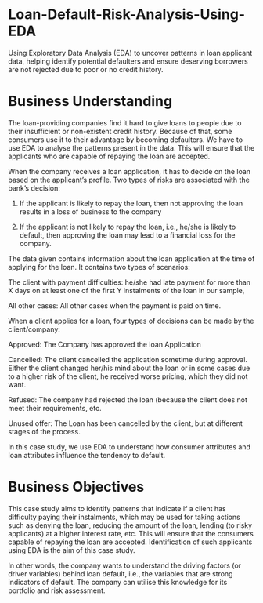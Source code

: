 # Loan-Default-Risk-Analysis-Using-EDA
Using Exploratory Data Analysis (EDA) to uncover patterns in loan applicant data, helping identify potential defaulters and ensure deserving borrowers are not rejected due to poor or no credit history.
# Business Understanding
The loan-providing companies find it hard to give loans to people due to their insufficient or non-existent credit history. Because of that, some consumers use it to their advantage by becoming defaulters. We have to use EDA to analyse the patterns present in the data. This will ensure that the applicants who are capable of repaying the loan are accepted.

When the company receives a loan application, it has to decide on the loan based on the applicant’s profile. Two types of risks are associated with the bank’s decision:

1. If the applicant is likely to repay the loan, then not approving the loan results in a loss of business to the company

2. If the applicant is not likely to repay the loan, i.e., he/she is likely to default, then approving the loan may lead to a financial loss for the company.

 
The data given contains information about the loan application at the time of applying for the loan. It contains two types of scenarios:

The client with payment difficulties: he/she had late payment for more than X days on at least one of the first Y instalments of the loan in our sample,

All other cases: All other cases when the payment is paid on time.


When a client applies for a loan, four types of decisions can be made by the client/company:

Approved: The Company has approved the loan Application

Cancelled: The client cancelled the application sometime during approval. Either the client changed her/his mind about the loan or in some cases due to a higher risk of the client, he received worse pricing, which they did not want.

Refused: The company had rejected the loan (because the client does not meet their requirements, etc.

Unused offer: The  Loan has been cancelled by the client, but at different stages of the process.

In this case study, we use EDA to understand how consumer attributes and loan attributes influence the tendency to default.

 

# Business Objectives
This case study aims to identify patterns that indicate if a client has difficulty paying their instalments, which may be used for taking actions such as denying the loan, reducing the amount of the loan, lending (to risky applicants) at a higher interest rate, etc. This will ensure that the consumers capable of repaying the loan are accepted. Identification of such applicants using EDA is the aim of this case study.

 
In other words, the company wants to understand the driving factors (or driver variables) behind loan default, i.e., the variables that are strong indicators of default.  The company can utilise this knowledge for its portfolio and risk assessment.


 
